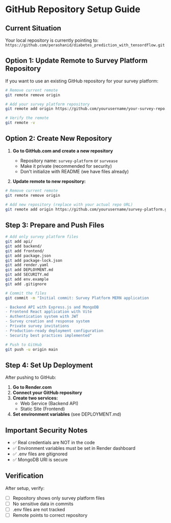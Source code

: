 # GitHub Repository Setup Guide

## Current Situation
Your local repository is currently pointing to: `https://github.com/perashanid/diabetes_prediction_with_tensordflow.git`

## Option 1: Update Remote to Survey Platform Repository

If you want to use an existing GitHub repository for your survey platform:

```bash
# Remove current remote
git remote remove origin

# Add your survey platform repository
git remote add origin https://github.com/yourusername/your-survey-repo.git

# Verify the remote
git remote -v
```

## Option 2: Create New Repository

1. **Go to GitHub.com and create a new repository**
   - Repository name: `survey-platform` or `survease`
   - Make it private (recommended for security)
   - Don't initialize with README (we have files already)

2. **Update remote to new repository:**
```bash
# Remove current remote
git remote remove origin

# Add new repository (replace with your actual repo URL)
git remote add origin https://github.com/yourusername/survey-platform.git
```

## Step 3: Prepare and Push Files

```bash
# Add only survey platform files
git add api/
git add backend/
git add frontend/
git add package.json
git add package-lock.json
git add render.yaml
git add DEPLOYMENT.md
git add SECURITY.md
git add env.example
git add .gitignore

# Commit the files
git commit -m "Initial commit: Survey Platform MERN application

- Backend API with Express.js and MongoDB
- Frontend React application with Vite
- Authentication system with JWT
- Survey creation and response system
- Private survey invitations
- Production-ready deployment configuration
- Security best practices implemented"

# Push to GitHub
git push -u origin main
```

## Step 4: Set Up Deployment

After pushing to GitHub:

1. **Go to Render.com**
2. **Connect your GitHub repository**
3. **Create two services:**
   - Web Service (Backend API)
   - Static Site (Frontend)
4. **Set environment variables** (see DEPLOYMENT.md)

## Important Security Notes

- ✅ Real credentials are NOT in the code
- ✅ Environment variables must be set in Render dashboard
- ✅ .env files are gitignored
- ✅ MongoDB URI is secure

## Verification

After setup, verify:
- [ ] Repository shows only survey platform files
- [ ] No sensitive data in commits
- [ ] .env files are not tracked
- [ ] Remote points to correct repository